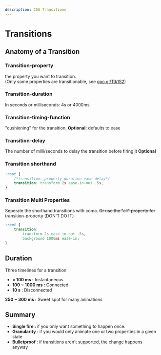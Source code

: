 ```yaml
---
description: CSS Transitions
---
```


# Transitions

## Anatomy of a Transition

### Transition-property&#x20;

the property you want to transition.\
(Only some properties are transitionable, see [goo.gl/Ttk1S2](https://www.w3.org/TR/css-transitions-1/#animatable-properties-))

### Transition-duration

In seconds or milliseconds: 4s or 4000ms&#x20;

### Transition-timing-function

"cushioning" for the transition, **Optional:** defaults to ease

### Transition-delay&#x20;

The number of milli/seconds to delay the transition before firing it **Optional**

### **Transition shorthand**

```css
:root {
    /*transition: property duration ease delay*/
    transition: transform 2s ease-in-out .5s;
}
```

### Transition Multi Properties

Seperate the shorthand transitions with coma. ~~Or use the "all" property for transition-property~~ (DON'T DO IT)



```css
:root {
    transition: 
        transform 2s ease-in-out .5s,
        background 1000ms ease-in;
}
```

## Duration

Three timelines for a transition

* **< 100 ms :** Instantaneous
* **100 \~ 1000 ms :** Connected
* **10 s :** Disconnected

**250 \~ 300 ms :** Sweet spot for many animations

## Summary

* **Single fire :** if  you only want something to happen once.
* **Granularity** : if you would only animate one or two properties in a given state
* **Bulletproof** : if transitions aren't supported, the change happens anyway
